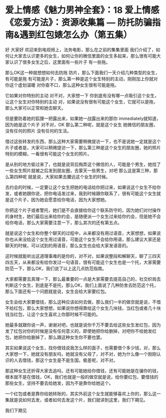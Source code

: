 # 爱上情感《魅力男神全套》：18 爱上情感《恋爱方法》：资源收集篇 — 防托防骗指南&遇到红包婊怎么办（第五集）

好 大家好 欢迎来到电视频上，法务电影，那么在之前的集集里面 我们介绍了，如何让大家去认识更多的女生，如何让你的微信里面的女生多起来，那么很有可能大家认识了很多女生之后，这里面有一些片子 有一些拖。

那么OK这一种就想想如何去防拖 防片，那么下面我们一天介绍几种类型的女生，有可能是拖 有可能是片子，那么第一种是这个女生特别的主动，刚刚加上你就对你这个虚划温暖 对你查不口，那么这种女生很有可能是拖。

它如果对你特别的主动 对不对，大家想一下 你到底有没有哪一点吸引这个女生，让这个女生对你特别的主动 对，如果说没有很有可能这个女生，它就可以是拖，那么大家可以正常和她去聊天。

但是要防着她的狐狸一把露出来，如果她一战露出来的那你 immediately就知道，因为她是这个片子 对不对，OK 那么第二种呢，就是这个女生 她微信的朋友圈，没有任何的照片 没有任何的生活。

借过这些转发的东西，那么这种大家需要稍微提访一下，也不是说她一定就是这个片子或者是，大家可以稍微提访一下，那么第三种是这个女生的朋友圈，她的照片特别的模糊，一看很有可能这个女生的照片。

是从别的地方偷过来了，也就是说背后掏弄这个微信的人，可能是个男生，她找了一些女生照片就被之后发到朋友圈，去蒙天一些男生，对吧 那么这是第三种，那么第四种呢 就是说，大家如果去腰远这个女生的时候。

去约会的时候，一定要让这个女生把她的电话给你把过来，如果说这个女生不给你发，或者她跟你说，把你电话发过来，我到时候跟你联系了，很有可能这个女生就是这个片子，因为她会愿意给你电话，因为大家想她。

你把这个片子或者警托，她们是不会直接给你这个联系防守的，因为她们对付操作的身材生，她们最后出来给你约会，是随便派一个女生过来给你约会，但是她不会给你电话，那么大家需要注意一下，那么其次的还有第五点。

就是说这个女生和你整个聊天的过程中，从来都没有用过语音，大家想想，如果说你也从来没给这个女生用过语音，可能这个女生不会给你用语，那么建议大家还是聊天的时候，可以试到的用语音，那么女生也会给大家发语音的。

这时候就能听出这道理事难的是你的，对不对，如果说整段和解聊天，聊了三四天四五天，从来都没有给你发过一句语音，很有可能这个女生也是一个托，大家需要防范一下，那么OK，我们说了以上这几点防范指南。

大家都需要去真理一下，那么最重要的一点是大家需要去提高自己的，社交织局去判断这个女生，到底是不是托，那么OK，我们上面说了几种防舍去防范这个托，那么下面还有一个问题就是说，女生会给大家要红包。

女生会给大家要借钱，那么这种应该如何去做，那么我们一半的做空就是说，不借不给红包，那么大家想想，如果说你想得靠给这个女生几块钱，当红包或者几十块钱当红包，让这个女生喜欢上你那时候不可能的。

她最多就跟你说一声，谢谢对吧，也就是说你千万不要去给这些女生发红包，因为发了红包对你的时候是没有任何意义的，即使她把你给删掉，对吧你不给她发红包，她把你给删掉了，那么跟这种女生你不要也罢。

其实如果说这个女生，找你借钱说我怎么样的面子，也需要借个多少钱，对，那么大家想一下，她就没有朋友吗，她就没有父母了，对不对，她为什么像一个刚刚认识的人去借钱，那这个女生是不是生国，极差呢，对不对。

那这种女生还折得大家去追吗，还有可能她给你借钱，还有可能她是在骗你的钱，根本就不是在借钱，OK，我们也就是一般的做空就是说，给你要红包，要借钱的那些女生，坚持不要去给她发，因为不是靠你给她这个。

一个红包或者是靠你给她转账的，其实外前这个女生就能够喜欢上你的，那么这一集就是说如何去发，或者如何去发这个片，我们就讲到这里，我们下期见。

我们下期见